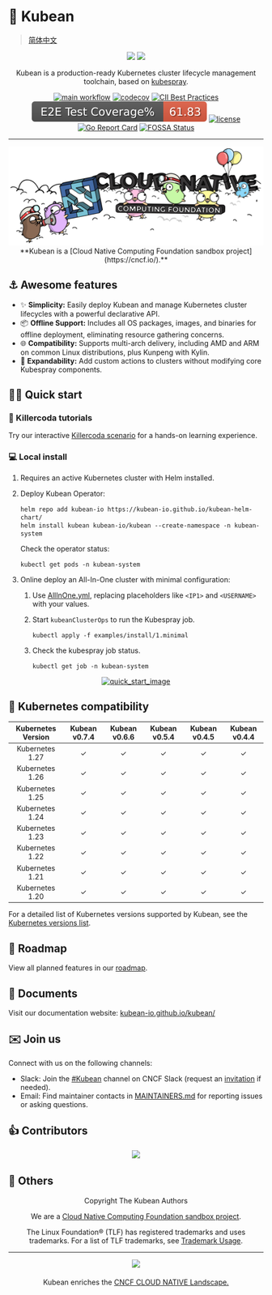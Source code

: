 # :seedling: Kubean

> [简体中文](./README_zh.md)

<div align="center">

  <p>

[<img src="docs/overrides/assets/images/certified_k8s.png" height=120>](https://github.com/cncf/k8s-conformance/pull/2240)
[<img src="docs/overrides/assets/images/kubean_logo.png" height=120>](https://kubean-io.github.io/website/)
<!--
Source: https://github.com/cncf/artwork/tree/master/projects/kubernetes/certified-kubernetes
-->
  </p>

  <p>

Kubean is a production-ready Kubernetes cluster lifecycle management toolchain, based on [kubespray](https://github.com/kubernetes-sigs/kubespray).

  </p>

[![main workflow](https://github.com/kubean-io/kubean/actions/workflows/auto-main-ci.yaml/badge.svg)](https://github.com/kubean-io/kubean/actions/workflows/auto-main-ci.yaml)
[![codecov](https://codecov.io/gh/kubean-io/kubean/branch/main/graph/badge.svg?token=8FX807D3QQ)](https://codecov.io/gh/kubean-io/kubean)
[![CII Best Practices](https://bestpractices.coreinfrastructure.org/projects/6263/badge)](https://bestpractices.coreinfrastructure.org/projects/6263)
[![kubean coverage](https://raw.githubusercontent.com/dasu23/e2ecoverage/master/badges/kubean/kubeanCoverage.svg)](https://github.com/kubean-io/kubean/blob/main/docs/overrides/test/kubean_testcase.md)
[![license](https://img.shields.io/badge/license-AL%202.0-blue)](https://github.com/kubean-io/kubean/blob/main/LICENSE)
[![Go Report Card](https://goreportcard.com/badge/github.com/kubean-io/kubean)](https://goreportcard.com/report/github.com/kubean-io/kubean)
[![FOSSA Status](https://app.fossa.com/api/projects/git%2Bgithub.com%2Fkubean-io%2Fkubean.svg?type=shield)](https://app.fossa.com/projects/git%2Bgithub.com%2Fkubean-io%2Fkubean?ref=badge_shield)

</div>

---

<div align="center">
<img src="https://github.com/cncf/artwork/blob/main/other/illustrations/ashley-mcnamara/transparent/cncf-cloud-gophers-transparent.png" style="width:700px;" />
</div>

<div align="center">
**Kubean is a [Cloud Native Computing Foundation sandbox project](https://cncf.io/).**
</div>

## :anchor: Awesome features

- ✨ **Simplicity:** Easily deploy Kubean and manage Kubernetes cluster lifecycles with a powerful declarative API.
- 📦 **Offline Support:** Includes all OS packages, images, and binaries for offline deployment, eliminating resource gathering concerns.
- 🌐 **Compatibility:** Supports multi-arch delivery, including AMD and ARM on common Linux distributions, plus Kunpeng with Kylin.
- 🧩 **Expandability:** Add custom actions to clusters without modifying core Kubespray components.

## :surfing_man: Quick start

### :school: Killercoda tutorials

Try our interactive [Killercoda scenario](https://killercoda.com/kubean) for a hands-on learning experience.

### :computer: Local install

1. Requires an active Kubernetes cluster with Helm installed.

2. Deploy Kubean Operator:

   ```shell
   helm repo add kubean-io https://kubean-io.github.io/kubean-helm-chart/
   helm install kubean kubean-io/kubean --create-namespace -n kubean-system
   ```

   Check the operator status:

   ```shell
   kubectl get pods -n kubean-system
   ```

3. Online deploy an All-In-One cluster with minimal configuration:

   1. Use [AllInOne.yml](./examples/install/1.minimal/), replacing placeholders like `<IP1>` and `<USERNAME>` with your values.

   2. Start `kubeanClusterOps` to run the Kubespray job.

      ```shell
      kubectl apply -f examples/install/1.minimal
      ```

   3. Check the kubespray job status.

      ```shell
      kubectl get job -n kubean-system
      ```

<div align="center">
<a href="https://asciinema.org/a/jFTUi2IdU5yydv88kHkPYMni0"><img src="docs/overrides/assets/images/quick_start.gif" alt="quick_start_image"></a>
</div>

## :ocean: Kubernetes compatibility

| Kubernetes Version | Kubean v0.7.4 | Kubean v0.6.6 | Kubean v0.5.4 | Kubean v0.4.5 | Kubean v0.4.4 |
|:------------------:|:-------------:|:-------------:|:-------------:|:-------------:|:-------------:|
| Kubernetes 1.27    |       ✓       |       ✓       |       ✓       |       ✓       |       ✓       |
| Kubernetes 1.26    |       ✓       |       ✓       |       ✓       |       ✓       |       ✓       |
| Kubernetes 1.25    |       ✓       |       ✓       |       ✓       |       ✓       |       ✓       |
| Kubernetes 1.24    |       ✓       |       ✓       |       ✓       |       ✓       |       ✓       |
| Kubernetes 1.23    |       ✓       |       ✓       |       ✓       |       ✓       |       ✓       |
| Kubernetes 1.22    |       ✓       |       ✓       |       ✓       |       ✓       |       ✓       |
| Kubernetes 1.21    |       ✓       |       ✓       |       ✓       |       ✓       |       ✓       |
| Kubernetes 1.20    |       ✓       |       ✓       |       ✓       |       ✓       |       ✓       |

For a detailed list of Kubernetes versions supported by Kubean, see the [Kubernetes versions list](./docs/zh/usage/support_k8s_version.md).

## :book: Roadmap

View all planned features in our [roadmap](docs/en/develop/roadmap.md).

## :book: Documents

Visit our documentation website: [kubean-io.github.io/kubean/](https://kubean-io.github.io/kubean/)

## :envelope: Join us

Connect with us on the following channels:

- Slack: Join the [#Kubean](https://cloud-native.slack.com/messages/kubean) channel on CNCF Slack (request an [invitation](https://slack.cncf.io/) if needed).
- Email: Find maintainer contacts in [MAINTAINERS.md](./MAINTAINERS.md) for reporting issues or asking questions.

## :thumbsup: Contributors

<div align="center">
<a href="https://github.com/kubean-io/kubean/graphs/contributors">
  <img src="https://contrib.rocks/image?repo=kubean-io/kubean" />
</a>
</div>

## :mag_right: Others

<div align="center">

Copyright The Kubean Authors

We are a [Cloud Native Computing Foundation sandbox project](https://www.cncf.io/).

The Linux Foundation® (TLF) has registered trademarks and uses trademarks. For a list of TLF trademarks, see [Trademark Usage](https://www.linuxfoundation.org/legal/trademark-usage).

</div>

---

<div align="center">
<p>
<img src="https://landscape.cncf.io/images/cncf-landscape-horizontal-color.svg" width="300"/>
<br/><br/>
Kubean enriches the <a href="https://landscape.cncf.io/?selected=kubean">CNCF CLOUD NATIVE Landscape.</a>
</p>
</div>
